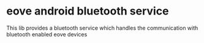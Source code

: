 # eove android bluetooth service

This lib provides a bluetooth service which handles the communication with bluetooth enabled eove devices

